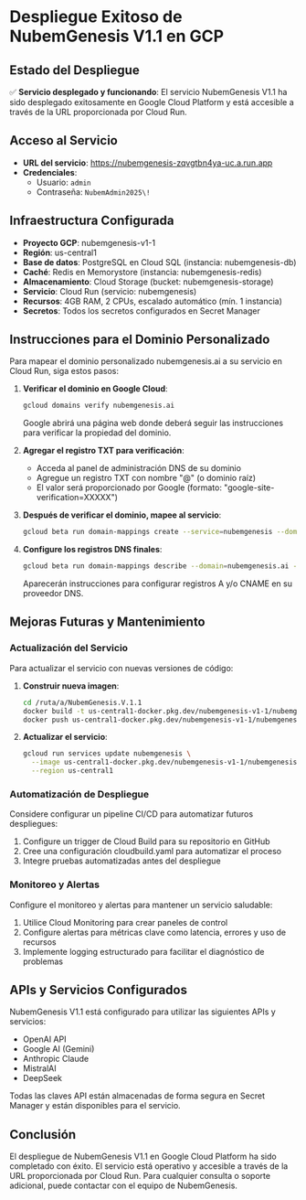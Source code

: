 # Despliegue Exitoso de NubemGenesis V1.1 en GCP

## Estado del Despliegue

✅ **Servicio desplegado y funcionando**: El servicio NubemGenesis V1.1 ha sido desplegado exitosamente en Google Cloud Platform y está accesible a través de la URL proporcionada por Cloud Run.

## Acceso al Servicio

- **URL del servicio**: https://nubemgenesis-zqvgtbn4ya-uc.a.run.app
- **Credenciales**:
  - Usuario: `admin`
  - Contraseña: `NubemAdmin2025\!`

## Infraestructura Configurada

- **Proyecto GCP**: nubemgenesis-v1-1
- **Región**: us-central1
- **Base de datos**: PostgreSQL en Cloud SQL (instancia: nubemgenesis-db)
- **Caché**: Redis en Memorystore (instancia: nubemgenesis-redis)
- **Almacenamiento**: Cloud Storage (bucket: nubemgenesis-storage)
- **Servicio**: Cloud Run (servicio: nubemgenesis)
- **Recursos**: 4GB RAM, 2 CPUs, escalado automático (mín. 1 instancia)
- **Secretos**: Todos los secretos configurados en Secret Manager

## Instrucciones para el Dominio Personalizado

Para mapear el dominio personalizado nubemgenesis.ai a su servicio en Cloud Run, siga estos pasos:

1. **Verificar el dominio en Google Cloud**:
   ```bash
   gcloud domains verify nubemgenesis.ai
   ```
   Google abrirá una página web donde deberá seguir las instrucciones para verificar la propiedad del dominio.

2. **Agregar el registro TXT para verificación**:
   - Acceda al panel de administración DNS de su dominio
   - Agregue un registro TXT con nombre "@" (o dominio raíz)
   - El valor será proporcionado por Google (formato: "google-site-verification=XXXXX")

3. **Después de verificar el dominio, mapee al servicio**:
   ```bash
   gcloud beta run domain-mappings create --service=nubemgenesis --domain=nubemgenesis.ai --region=us-central1
   ```

4. **Configure los registros DNS finales**:
   ```bash
   gcloud beta run domain-mappings describe --domain=nubemgenesis.ai --region=us-central1
   ```
   Aparecerán instrucciones para configurar registros A y/o CNAME en su proveedor DNS.

## Mejoras Futuras y Mantenimiento

### Actualización del Servicio

Para actualizar el servicio con nuevas versiones de código:

1. **Construir nueva imagen**:
   ```bash
   cd /ruta/a/NubemGenesis.V.1.1
   docker build -t us-central1-docker.pkg.dev/nubemgenesis-v1-1/nubemgenesis/app:v1.x .
   docker push us-central1-docker.pkg.dev/nubemgenesis-v1-1/nubemgenesis/app:v1.x
   ```

2. **Actualizar el servicio**:
   ```bash
   gcloud run services update nubemgenesis \
     --image us-central1-docker.pkg.dev/nubemgenesis-v1-1/nubemgenesis/app:v1.x \
     --region us-central1
   ```

### Automatización de Despliegue

Considere configurar un pipeline CI/CD para automatizar futuros despliegues:

1. Configure un trigger de Cloud Build para su repositorio en GitHub
2. Cree una configuración cloudbuild.yaml para automatizar el proceso
3. Integre pruebas automatizadas antes del despliegue

### Monitoreo y Alertas

Configure el monitoreo y alertas para mantener un servicio saludable:

1. Utilice Cloud Monitoring para crear paneles de control
2. Configure alertas para métricas clave como latencia, errores y uso de recursos
3. Implemente logging estructurado para facilitar el diagnóstico de problemas

## APIs y Servicios Configurados

NubemGenesis V1.1 está configurado para utilizar las siguientes APIs y servicios:

- OpenAI API
- Google AI (Gemini)
- Anthropic Claude
- MistralAI
- DeepSeek

Todas las claves API están almacenadas de forma segura en Secret Manager y están disponibles para el servicio.

## Conclusión

El despliegue de NubemGenesis V1.1 en Google Cloud Platform ha sido completado con éxito. El servicio está operativo y accesible a través de la URL proporcionada por Cloud Run. Para cualquier consulta o soporte adicional, puede contactar con el equipo de NubemGenesis.
